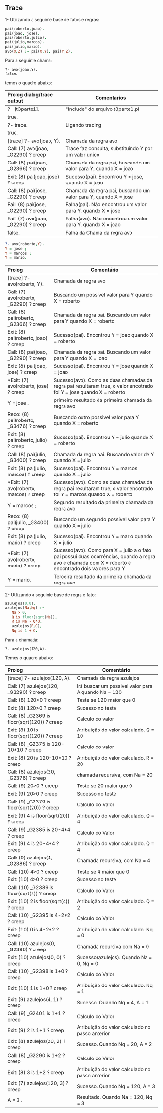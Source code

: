 ## Trace

1- Utilizando a seguinte base de fatos e regras:
   ```prolog
   pai(roberto,joao).
   pai(joao, jose).
   pai(roberto,julio).
   pai(julio,marcos).
   pai(julio,mario).
   avo(X,Z) :- pai(X,Y), pai(Y,Z).
   ```
Para a seguinte chama: 
   ```
   ?- avo(joao,Y).
   false.
   ```
 temos o quadro abaixo:
 
   Prolog dialog/trace output  | Comentarios
   :------------- | -------------
   ?- [t3parte1]. | "Include" do arquivo t3parte1.pl
   true. |
   ?- trace. | Ligando tracing
   true. | 
   [trace]  ?- avo(joao, Y). | Chamada da regra avo
   Call: (7) avo(joao, _G2290) ? creep | Trace faz consulta, substituindo Y por um valor unico
   Call: (8) pai(joao, _G2366) ? creep | Chamada da regra pai, buscando um valor para Y, quando X = joao
   Exit: (8) pai(joao, jose) ? creep | Sucesso(pai). Encontrou Y = jose, quando X = joao
   Call: (8) pai(jose, _G2290) ? creep | Chamada da regra pai, buscando um valor para Y, quando X = jose
   Fail: (8) pai(jose, _G2290) ? creep | Falha(pai). Não encontrou um valor para Y, quando X = jose
   Fail: (7) avo(joao, _G2290) ? creep | Falha(avo). Não encontrou um valor para Y, quando X = joao
   false. | Falha da Chama da regra avo
   
   ```prolog
   ?- avo(roberto,Y).
   Y = jose ;
   Y = marcos ;
   Y = mario.
   ```
   Prolog | Comentário
   :---------|---------------
   [trace]  ?- avo(roberto, Y). | Chamada da regra avo
   Call: (7) avo(roberto, _G2290) ? creep | Buscando um possível valor para Y quando X = roberto
   Call: (8) pai(roberto, _G2366) ? creep | Chamada da regra pai. Buscando um valor para Y quando X = roberto
   Exit: (8) pai(roberto, joao) ? creep | Sucesso(pai). Encontrou Y = joao quando X = roberto
   Call: (8) pai(joao, _G2290) ? creep | Chamada da regra pai. Buscando um valor para Y quando X = joao
   Exit: (8) pai(joao, jose) ? creep | Sucesso(pai). Encontrou Y = jose quando X = joao
   *Exit: (7) avo(roberto, jose) ? creep |Sucesso(avo). Como as duas chamadas da regra pai resultaram true, o valor encotrado foi Y = jose quando X = roberto
   Y = jose . | primeiro resultado da primeira chamada da regra avo
   Redo: (8) pai(roberto, _G3476) ? creep | Buscando outro possivel valor para Y quando X = roberto
   Exit: (8) pai(roberto, julio) ? creep | Sucesso(pai). Encontrou Y = julio quando X = roberto
   Call: (8) pai(julio, _G3400) ? creep | Chamada da regra pai. Buscando valor de Y quando X = julio
   Exit: (8) pai(julio, marcos) ? creep | Sucesso(pai). Encontrou Y = marcos quando X = julio
 *Exit: (7) avo(roberto, marcos) ? creep | Sucesso(avo). Como as duas chamadas da regra pai resultaram true, o valor encotrado foi Y = marcos quando X = roberto
Y = marcos ; | Segundo resultado da primeira chamada da regra avo
   Redo: (8) pai(julio, _G3400) ? creep | Buscando um segundo possivel valor para Y quando X = julio
   Exit: (8) pai(julio, mario) ? creep | Sucesso(pai). Encontrou Y = mario quando X = julio
 *Exit: (7) avo(roberto, mario) ? creep | Sucesso(avo). Como para X = julio a o fato pai possui duas ocorrências, quando a regra avo é chamada com X = roberto é encontrado dois valores para Y
Y = mario. | Terceira resultado da primeira chamada da regra avo 


2- Utilizando a seguinte base de regra e fato:
   ```prolog
   azulejos(0,0).
   azulejos(Na,Nq) :-
      Na > 0,
      Q is floor(sqrt(Na)),
      R is Na - Q*Q,
      azulejos(R,C),
      Nq is 1 + C.
   ```
Para a chamada:
   ```
   ?- azulejos(120,A).
   ```
   Temos o quadro abaixo:
   
   Prolog | Comentário
   :---------|---------------
[trace]  ?- azulejos(120, A). | Chamada da regra azulejos
   Call: (7) azulejos(120, _G2290) ? creep | Irá buscar um possivel valor para A quando Na = 120
   Call: (8) 120>0 ? creep | Teste se 120 maior que 0
   Exit: (8) 120>0 ? creep | Sucesso no teste
   Call: (8) _G2369 is floor(sqrt(120)) ? creep | Calculo do valor
   Exit: (8) 10 is floor(sqrt(120)) ? creep | Atribuição do valor calculado. Q = 10
   Call: (8) _G2375 is 120-10*10 ? creep | Calculo do valor
   Exit: (8) 20 is 120-10*10 ? creep | Atribuição do valor calculado. R = 20
   Call: (8) azulejos(20, _G2376) ? creep | chamada recursiva, com Na = 20
   Call: (9) 20>0 ? creep | Teste se 20 maior que 0
   Exit: (9) 20>0 ? creep | Sucesso no teste
   Call: (9) _G2379 is floor(sqrt(20)) ? creep | Calculo do Valor
   Exit: (9) 4 is floor(sqrt(20)) ? creep | Atribuição do valor calculado. Q = 4
   Call: (9) _G2385 is 20-4*4 ? creep | Calculo do Valor
   Exit: (9) 4 is 20-4*4 ? creep | Atribuição do valor calculado. Q = 4
   Call: (9) azulejos(4, _G2386) ? creep | Chamada recursiva, com Na = 4
   Call: (10) 4>0 ? creep | Teste se 4 maior que 0
   Exit: (10) 4>0 ? creep | Sucesso no teste
   Call: (10) _G2389 is floor(sqrt(4)) ? creep | Calculo do Valor
   Exit: (10) 2 is floor(sqrt(4)) ? creep | Atribuição do valor calculado. Q = 2
   Call: (10) _G2395 is 4-2*2 ? creep | Calculo do Valor
   Exit: (10) 0 is 4-2*2 ? creep | Atribuição do valor calculado. Nq = 0
   Call: (10) azulejos(0, _G2396) ? creep | Chamada recursiva com Na = 0
   Exit: (10) azulejos(0, 0) ? creep | Sucesso(azulejos). Quando Na = 0, Nq = 0
   Call: (10) _G2398 is 1+0 ? creep | Calculo do Valor
   Exit: (10) 1 is 1+0 ? creep | Atribuição do valor calculado. Nq = 1
   Exit: (9) azulejos(4, 1) ? creep | Sucesso. Quando Nq = 4, A = 1
   Call: (9) _G2401 is 1+1 ? creep | Calculo do Valor
   Exit: (9) 2 is 1+1 ? creep | Atribuição do valor calculado no passo anterior
   Exit: (8) azulejos(20, 2) ? creep | Sucesso. Quando Nq = 20, A = 2
   Call: (8) _G2290 is 1+2 ? creep | Calculo do Valor
   Exit: (8) 3 is 1+2 ? creep | Atribuição do valor calculado no passo anterior
   Exit: (7) azulejos(120, 3) ? creep | Sucesso. Quando Nq = 120, A = 3
A = 3 . | Resultado. Quando Na = 120, Nq = 3



